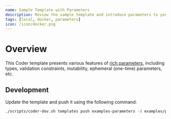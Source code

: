 ```yaml
---
name: Sample Template with Parameters
description: Review the sample template and introduce parameters to your template
tags: [local, docker, parameters]
icon: /icon/docker.png
---
```


# Overview

This Coder template presents various features of [rich parameters](https://docs.coder.buildworkforce.ai/templates/parameters), including types, validation constraints,
mutability, ephemeral (one-time) parameters, etc.

## Development

Update the template and push it using the following command:

```bash
./scripts/coder-dev.sh templates push examples-parameters -d examples/parameters --create
```
